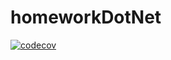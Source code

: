 # homeworkDotNet
[![codecov](https://codecov.io/gh/danilBogo/homeworkDotNet/branch/2k-164/graph/badge.svg?token=LPEJC822QO)](https://codecov.io/gh/danilBogo/homeworkDotNet)
